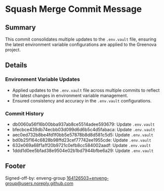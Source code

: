 # Squash Merge Commit Message

## Summary

This commit consolidates multiple updates to the `.env.vault` file, ensuring the latest environment variable configurations are applied to the Greenova project.

## Details

### Environment Variable Updates

- Applied updates to the `.env.vault` file across multiple commits to reflect the latest changes in environment variable management.
- Ensured consistency and accuracy in the `.env.vault` configurations.

### Commit History

- db0060a56f16b00bba937ab8ce5514adee593679: Update `.env.vault`
- bfecbce439db74ecbb03d099d6d6b5c4d5fabaca: Update `.env.vault`
- aec0ed732b8be4fd1f0bb5e57878b8d8d581c5d5: Update `.env.vault`
- bd0b25f164c6828b98ffd23cef77742ee1955cde: Update `.env.vault`
- 632e069a68f1a1f20b9721c0efb8cc584002aadf: Update `.env.vault`
- 1ddd1d0ee5bfad38e9504e02b1bd7944bfbe6a29: Update `.env.vault`

## Footer

Signed-off-by: enveng-group <164126503+enveng-group@users.noreply.github.com>
